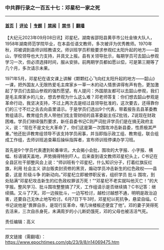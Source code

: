 ### 中共罪行录之一百五十七：邓星杞一家之死

---

#### [首页](../../../..?n14069475) &nbsp;|&nbsp; [评论](../../../../../epoch-comment?n14069475) &nbsp;|&nbsp; [专题](../../../../../epoch-special?n14069475) &nbsp;|&nbsp; [禁闻](../../../../../epoch-news?n14069475) &nbsp;|&nbsp; [禁书](../../../../../books?n14069475) &nbsp;|&nbsp; [翻墙](https://github.com/gfw-breaker/nogfw/blob/master/README.md?n14069475)


<div class="post_content" id="artbody" itemprop="articleBody">
 <!-- article content begin -->
 <p>
  【大纪元2023年09月08日讯】邓星杞，湖南省邵阳县黄亭市公社金锋大队人，1958年湖南师范学院毕业，在本县任语文教师，多次被评为优秀教师。1970年秋，邓被调到县师训班教语文。师训班学员积极要求参观红太阳升起的地方——韶山，学校领导也大力支持，并具文上报。县有关领导批示，每期学员可去韶山参观学习一次，但必须选择时间，服从安排。前两期学员都如愿以偿，可是第三期等了几个月，多次请示未果。
 </p>
 <p>
  1971年5月，邓星杞在语文课上讲解《颗颗红心飞向红太阳升起的地方——韶山》一课，把外国友人无限热爱毛主席家乡一草一木的动人情景讲得有声有色，更加激起了学员们去韶山参观的强烈愿望。有人提问：外国朋友都可以去韶山参观，我们是毛主席家乡的儿女，想去参观为什么这么难？邓老师答复：你们想去韶山参观是革命行动，我坚决支持，不过上两次去是经过县领导批准的，这次要去，还得靠你们的三寸不烂之舌去向县里请示。于是学员们选出9个代表，带着报告去县革委教育组请示。教育组负责人带他们找主管财经的县革委副主任Z批钱，Z说现在财政困难。学员们继续强烈要求，新任县委书记C则严词批评学员们是在搞无政府主义，说：“现在不是文化大革命了，你们这是第一次围攻冲击新县委，性质极其严重。”他还批评教育组领导不该支持学员闹事，并当即指示政工组、教育组，联合组成工作组，去师训班追查幕后操纵指挥者，宣布师训班停课办学习班。
 </p>
 <p>
  首先是9个学员代表遭到轮番审讯，大会揭小会批，围攻的大字报、小字报、横幅、标语铺天盖地，声势搞得特别吓人。后来查到语文教师邓星杞头上，C书记在全县区社干部整风会上说：“师训班有个邓星杞，什么知识分子，打着红旗反红旗，利用
  <ok href="https://www.epochtimes.com/gb/tag/%E7%A4%BE%E4%BC%9A%E4%B8%BB%E4%B9%89.html">
   社会主义
  </ok>
  讲台贩卖封资修的黑货，煽动学员冲击新生的红色政权——县委，这是
  <ok href="https://www.epochtimes.com/gb/tag/%E9%98%B6%E7%BA%A7%E6%96%97%E4%BA%89.html">
   阶级斗争
  </ok>
  的新动向。”邓星杞立即被停职反省，组织学员
  <ok href="https://www.epochtimes.com/gb/tag/%E6%89%B9%E6%96%97.html">
   批斗
  </ok>
  围攻，到处贴满“邓星杞攻击新生的红色政权罪该万死！”“邓星杞不老实就叫他灭亡！”的大字报。整风学习、批斗围攻整整搞了7天，工作组请示是否继续搞？C书记答：继续搞。又斗了7天。邓一边挨批斗，一边写检讨，越检讨越想不通，明明是政治迫害，还要自己无休止地写检讨。6月7日下午3时，邓星杞以死抗争，悬梁自缢。C书记说他是“畏罪自杀，是现行反革命，埋几块楼板还便宜了他”。邓的妻子哭得死去活来，三次自杀身死，未满周岁的小儿断奶饿死，邓的父母也被活活气死。
 </p>
 <p>
  责任编辑：高义
 </p>
 <!-- article content end -->
 <div id="below_article_ad">
 </div>
</div>


---

原文链接（需翻墙）：https://www.epochtimes.com/gb/23/9/8/n14069475.htm